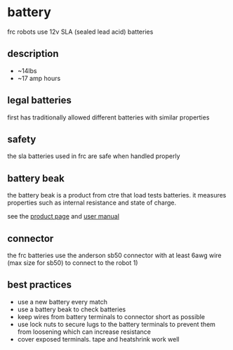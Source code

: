 # battery

frc robots use 12v SLA (sealed lead acid) batteries

## description

* ~14lbs
* ~17 amp hours

## legal batteries

first has traditionally allowed different batteries with similar properties 

## safety

the sla batteries used in frc are safe when handled properly

## battery beak

the battery beak is a product from ctre that load tests batteries. it measures properties such as internal resistance and state of charge.

see the [product page](https://www.ctr-electronics.com/battery-beak.html#product_tabs_technical_resources) and [user manual](http://www.ctr-electronics.com/downloads/pdf/Beak-User-Manual.pdf)

## connector

the frc batteries use the anderson sb50 connector with at least 6awg wire (max size for sb50) to connect to the robot
1) 

## best practices

* use a new battery every match
* use a battery beak to check batteries
* keep wires from battery terminals to connector short as possible
* use lock nuts to secure lugs to the battery terminals to prevent them from loosening which can increase resistance
* cover exposed terminals. tape and heatshrink work well 